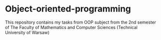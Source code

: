 # Object-oriented-programming
This repository contains my tasks from OOP subject from the 2nd semester of The Faculty of Mathematics and Computer Sciences (Technical University of Warsaw)
